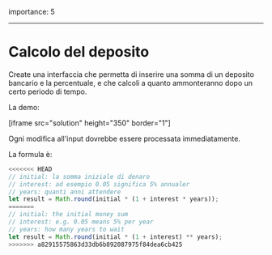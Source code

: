 importance: 5

---

# Calcolo del deposito

Create una interfaccia che permetta di inserire una somma di un deposito bancario e la percentuale, e che calcoli a quanto ammonteranno dopo un certo periodo di tempo.

La demo:

[iframe src="solution" height="350" border="1"]

Ogni modifica all'input dovrebbe essere processata immediatamente.

La formula è:
```js
<<<<<<< HEAD
// initial: la somma iniziale di denaro
// interest: ad esempio 0.05 significa 5% annualer
// years: quanti anni attendere
let result = Math.round(initial * (1 + interest * years));
=======
// initial: the initial money sum
// interest: e.g. 0.05 means 5% per year
// years: how many years to wait
let result = Math.round(initial * (1 + interest) ** years);
>>>>>>> a82915575863d33db6b892087975f84dea6cb425
```
